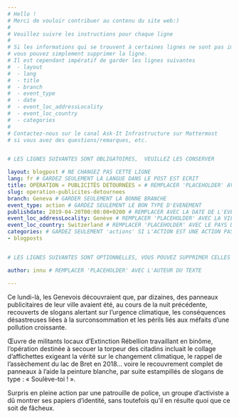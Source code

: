 ```yaml
---
# Hello !
# Merci de vouloir contribuer au contenu du site web:)
#
# Veuillez suivre les instructions pour chaque ligne
#
# Si les informations qui se trouvent à certaines lignes ne sont pas importantes
# vous pouvez simplement supprimer la ligne.
# Il est cependant impératif de garder les lignes suivantes
#  - layout
#  - lang
#  - title
#  - branch
#  - event_type
#  - date
#  - event_loc_addressLocality
#  - event_loc_country
#  - categories
#
# Contactez-nous sur le canal Ask-It Infrastructure sur Mattermost
# si vous avez des questions/remarques, etc.


# LES LIGNES SUIVANTES SONT OBLIGATOIRES,  VEUILLEZ LES CONSERVER

layout: blogpost # NE CHANGEZ PAS CETTE LIGNE
lang: fr # GARDEZ SEULEMENT LA LANGUE DANS LE POST EST ECRIT
title: OPÉRATION « PUBLICITÉS DETOURNÉES » # REMPLACER 'PLACEHOLDER' AVEC LE TITRE DE VOTRE POST
slug: operation-publicites-detournees
branch: Geneva # GARDER SEULEMENT LA BONNE BRANCHE
event_type: action # GARDEZ SEULEMENT LE BON TYPE D'EVENEMENT
publishdate: 2019-04-20T00:00:00+0200 # REMPLACER AVEC LA DATE DE L'EVENEMENT (format : AAAA-MM-JJ)
event_loc_addressLocality: Genève # REMPLACER 'PLACEHOLDER' AVEC LA VILLE DANS LAQUELLE L'EVENEMENT A LIEU
event_loc_country: Switzerland # REMPLACER 'PLACEHOLDER' AVEC LE PAYS DANS LAQUELLE L'EVENEMENT A LIEU
categories: # GARDEZ SEULEMENT 'actions' SI L'ACTION EST UNE ACTION PASSEE, 'events' SI C'EST UN EVENEMENT FUTUR
- blogposts


# LES LIGNES SUIVANTES SONT OPTIONNELLES, VOUS POUVEZ SUPPRIMER CELLES QUI NE VOUS INTERESSE PAS

author: innu # REMPLACER 'PLACEHOLDER' AVEC L'AUTEUR DU TEXTE

---
```


Ce lundi-là, les Genevois découvraient que, par dizaines, des panneaux publicitaires de leur ville avaient été, au cours de la nuit précédente, recouverts de slogans alertant sur l’urgence climatique, les conséquences désastreuses liées à la surconsommation et les périls liés aux méfaits d’une pollution croissante.

Œuvre de militants locaux d’Extinction Rébellion travaillant en binôme, l’opération destinée à secouer la torpeur des citadins incluait le collage d’affichettes exigeant la vérité sur le changement climatique, le rappel de l’assèchement du lac de Bret en 2018… voire le recouvrement complet de panneaux à l’aide la peinture blanche, par suite estampillés de slogans de type : « Soulève-toi ! ». 

Surpris en pleine action par une patrouille de police, un groupe d’activiste a dû montrer ses papiers d’identité, sans toutefois qu’il en résulte quoi que ce soit de fâcheux.
